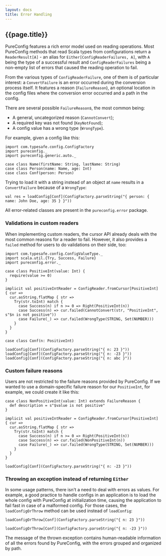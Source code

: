 ```yaml
---
layout: docs
title: Error Handling
---
```


## {{page.title}}

PureConfig features a rich error model used on reading operations. Most PureConfig methods that read Scala types from
configurations return a `ReaderResult[A]` - an alias for `Either[ConfigReaderFailures, A]`, with `A` being the type of a
successful result and `ConfigReaderFailures` being a non-empty list of errors that caused the reading operation to fail.

From the various types of `ConfigReaderFailure`, one of them is of particular interest: a `ConvertFailure` is an error
occurred during the conversion process itself. It features a reason (`FailureReason`), an optional location in the
config files where the conversion error occurred and a path in the config.

There are several possible `FailureReason`s, the most common being:

- A general, uncategorized reason (`CannotConvert`);
- A required key was not found (`KeyNotFound`);
- A config value has a wrong type (`WrongType`).

For example, given a config like this:

```tut:silent
import com.typesafe.config.ConfigFactory
import pureconfig._
import pureconfig.generic.auto._

case class Name(firstName: String, lastName: String)
case class Person(name: Name, age: Int)
case class Conf(person: Person)
```

Trying to load it with a string instead of an object at `name` results in a `ConvertFailure` because of a `WrongType`:

```tut:book
val res = loadConfig[Conf](ConfigFactory.parseString("{ person: { name: John Doe, age: 35 } }"))
```

All error-related classes are present in the `pureconfig.error` package.

### Validations in custom readers

When implementing custom readers, the cursor API already deals with the most common reasons for a reader to fail.
However, it also provides a `failed` method for users to do validations on their side, too:

```tut:silent
import com.typesafe.config.ConfigValueType._
import scala.util.{Try, Success, Failure}
import pureconfig.error._

case class PositiveInt(value: Int) {
  require(value >= 0)
}

implicit val positiveIntReader = ConfigReader.fromCursor[PositiveInt] { cur =>
  cur.asString.flatMap { str =>
    Try(str.toInt) match {
      case Success(n) if n >= 0 => Right(PositiveInt(n))
      case Success(n) => cur.failed(CannotConvert(str, "PositiveInt", s"$n is not positive"))
      case Failure(_) => cur.failed(WrongType(STRING, Set(NUMBER)))
    }
  }
}

case class Conf(n: PositiveInt)
```

```tut:book
loadConfig[Conf](ConfigFactory.parseString("{ n: 23 }"))
loadConfig[Conf](ConfigFactory.parseString("{ n: -23 }"))
loadConfig[Conf](ConfigFactory.parseString("{ n: abc }"))
```

### Custom failure reasons

Users are not restricted to the failure reasons provided by PureConfig. If we wanted to use a domain-specific failure
reason for our `PositiveInt`, for example, we could create it like this:

```tut:silent
case class NonPositiveInt(value: Int) extends FailureReason {
  def description = s"$value is not positive"
}

implicit val positiveIntReader = ConfigReader.fromCursor[PositiveInt] { cur =>
  cur.asString.flatMap { str =>
    Try(str.toInt) match {
      case Success(n) if n >= 0 => Right(PositiveInt(n))
      case Success(n) => cur.failed(NonPositiveInt(n))
      case Failure(_) => cur.failed(WrongType(STRING, Set(NUMBER)))
    }
  }
}
```

```tut:book
loadConfig[Conf](ConfigFactory.parseString("{ n: -23 }"))
```

### Throwing an exception instead of returning `Either`

In some usage patterns, there isn't a need to deal with errors as values. For example, a good practice to handle configs
in an application is to load the whole config with PureConfig at initialization time, causing the application to fail
fast in case of a malformed config. For those cases, the `loadConfigOrThrow` method can be used instead of `loadConfig`:

```tut:book
loadConfigOrThrow[Conf](ConfigFactory.parseString("{ n: 23 }"))
```

```tut:book:fail
loadConfigOrThrow[Conf](ConfigFactory.parseString("{ n: -23 }"))
```

The message of the thrown exception contains human-readable information of all the errors found by PureConfig, with the
errors grouped and organized by path.
